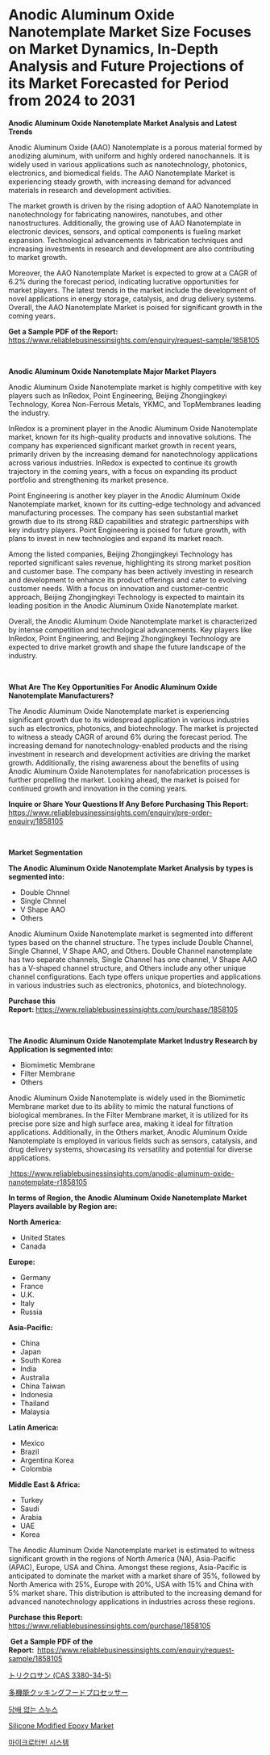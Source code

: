 <p><h1>Anodic Aluminum Oxide Nanotemplate Market Size Focuses on Market Dynamics, In-Depth Analysis and Future Projections of its Market Forecasted for Period from 2024 to 2031</h1></p><p><strong>Anodic Aluminum Oxide Nanotemplate Market Analysis and Latest Trends</strong></p>
<p><p>Anodic Aluminum Oxide (AAO) Nanotemplate is a porous material formed by anodizing aluminum, with uniform and highly ordered nanochannels. It is widely used in various applications such as nanotechnology, photonics, electronics, and biomedical fields. The AAO Nanotemplate Market is experiencing steady growth, with increasing demand for advanced materials in research and development activities.</p><p>The market growth is driven by the rising adoption of AAO Nanotemplate in nanotechnology for fabricating nanowires, nanotubes, and other nanostructures. Additionally, the growing use of AAO Nanotemplate in electronic devices, sensors, and optical components is fueling market expansion. Technological advancements in fabrication techniques and increasing investments in research and development are also contributing to market growth.</p><p>Moreover, the AAO Nanotemplate Market is expected to grow at a CAGR of 6.2% during the forecast period, indicating lucrative opportunities for market players. The latest trends in the market include the development of novel applications in energy storage, catalysis, and drug delivery systems. Overall, the AAO Nanotemplate Market is poised for significant growth in the coming years.</p></p>
<p><strong>Get a Sample PDF of the Report:&nbsp;</strong> <a href="https://www.reliablebusinessinsights.com/enquiry/request-sample/1858105">https://www.reliablebusinessinsights.com/enquiry/request-sample/1858105</a></p>
<p>&nbsp;</p>
<p><strong>Anodic Aluminum Oxide Nanotemplate Major Market Players</strong></p>
<p><p>Anodic Aluminum Oxide Nanotemplate market is highly competitive with key players such as InRedox, Point Engineering, Beijing Zhongjingkeyi Technology, Korea Non-Ferrous Metals, YKMC, and TopMembranes leading the industry. </p><p>InRedox is a prominent player in the Anodic Aluminum Oxide Nanotemplate market, known for its high-quality products and innovative solutions. The company has experienced significant market growth in recent years, primarily driven by the increasing demand for nanotechnology applications across various industries. InRedox is expected to continue its growth trajectory in the coming years, with a focus on expanding its product portfolio and strengthening its market presence.</p><p>Point Engineering is another key player in the Anodic Aluminum Oxide Nanotemplate market, known for its cutting-edge technology and advanced manufacturing processes. The company has seen substantial market growth due to its strong R&D capabilities and strategic partnerships with key industry players. Point Engineering is poised for future growth, with plans to invest in new technologies and expand its market reach.</p><p>Among the listed companies, Beijing Zhongjingkeyi Technology has reported significant sales revenue, highlighting its strong market position and customer base. The company has been actively investing in research and development to enhance its product offerings and cater to evolving customer needs. With a focus on innovation and customer-centric approach, Beijing Zhongjingkeyi Technology is expected to maintain its leading position in the Anodic Aluminum Oxide Nanotemplate market.</p><p>Overall, the Anodic Aluminum Oxide Nanotemplate market is characterized by intense competition and technological advancements. Key players like InRedox, Point Engineering, and Beijing Zhongjingkeyi Technology are expected to drive market growth and shape the future landscape of the industry.</p></p>
<p>&nbsp;</p>
<p><strong>What Are The Key Opportunities For Anodic Aluminum Oxide Nanotemplate Manufacturers?</strong></p>
<p><p>The Anodic Aluminum Oxide Nanotemplate market is experiencing significant growth due to its widespread application in various industries such as electronics, photonics, and biotechnology. The market is projected to witness a steady CAGR of around 6% during the forecast period. The increasing demand for nanotechnology-enabled products and the rising investment in research and development activities are driving the market growth. Additionally, the rising awareness about the benefits of using Anodic Aluminum Oxide Nanotemplates for nanofabrication processes is further propelling the market. Looking ahead, the market is poised for continued growth and innovation in the coming years.</p></p>
<p><strong>Inquire or Share Your Questions If Any Before Purchasing This Report:</strong> <a href="https://www.reliablebusinessinsights.com/enquiry/pre-order-enquiry/1858105">https://www.reliablebusinessinsights.com/enquiry/pre-order-enquiry/1858105</a></p>
<p>&nbsp;</p>
<p><strong>Market Segmentation</strong></p>
<p><strong>The Anodic Aluminum Oxide Nanotemplate Market Analysis by types is segmented into:</strong></p>
<p><ul><li>Double Chnnel</li><li>Single Chnnel</li><li>V Shape AAO</li><li>Others</li></ul></p>
<p><p>Anodic Aluminum Oxide Nanotemplate market is segmented into different types based on the channel structure. The types include Double Channel, Single Channel, V Shape AAO, and Others. Double Channel nanotemplate has two separate channels, Single Channel has one channel, V Shape AAO has a V-shaped channel structure, and Others include any other unique channel configurations. Each type offers unique properties and applications in various industries such as electronics, photonics, and biotechnology.</p></p>
<p><strong>Purchase this Report:&nbsp;</strong><a href="https://www.reliablebusinessinsights.com/purchase/1858105">https://www.reliablebusinessinsights.com/purchase/1858105</a></p>
<p>&nbsp;</p>
<p><strong>The Anodic Aluminum Oxide Nanotemplate Market Industry Research by Application is segmented into:</strong></p>
<p><ul><li>Biomimetic Membrane</li><li>Filter Membrane</li><li>Others</li></ul></p>
<p><p>Anodic Aluminum Oxide Nanotemplate is widely used in the Biomimetic Membrane market due to its ability to mimic the natural functions of biological membranes. In the Filter Membrane market, it is utilized for its precise pore size and high surface area, making it ideal for filtration applications. Additionally, in the Others market, Anodic Aluminum Oxide Nanotemplate is employed in various fields such as sensors, catalysis, and drug delivery systems, showcasing its versatility and potential for diverse applications.</p></p>
<p><a href="https://www.reliablebusinessinsights.com/anodic-aluminum-oxide-nanotemplate-r1858105">&nbsp;https://www.reliablebusinessinsights.com/anodic-aluminum-oxide-nanotemplate-r1858105</a></p>
<p><strong>In terms of Region, the Anodic Aluminum Oxide Nanotemplate Market Players available by Region are:</strong></p>
<p>
    <p> <strong> North America: </strong>
        <ul>
            <li>United States</li>
            <li>Canada</li>
        </ul>
        </p> 
    <p> <strong> Europe: </strong>
        <ul>
            <li>Germany</li>
            <li>France</li>
            <li>U.K.</li>
            <li>Italy</li>
            <li>Russia</li>
        </ul>
        </p> 
    <p> <strong> Asia-Pacific: </strong>
        <ul>
            <li>China</li>
            <li>Japan</li>
            <li>South Korea</li>
            <li>India</li>
            <li>Australia</li>
            <li>China Taiwan</li>
            <li>Indonesia</li>
            <li>Thailand</li>
            <li>Malaysia</li>
        </ul>
        </p> 
    <p> <strong> Latin America: </strong>
        <ul>
            <li>Mexico</li>
            <li>Brazil</li>
            <li>Argentina Korea</li>
            <li>Colombia</li>
        </ul>
        </p> 
    <p> <strong> Middle East & Africa: </strong>
        <ul>
            <li>Turkey</li>
            <li>Saudi</li>
            <li>Arabia</li>
            <li>UAE</li>
            <li>Korea</li>
        </ul>
    </p>
    </p>
<p><p>The Anodic Aluminum Oxide Nanotemplate market is estimated to witness significant growth in the regions of North America (NA), Asia-Pacific (APAC), Europe, USA and China. Amongst these regions, Asia-Pacific is anticipated to dominate the market with a market share of 35%, followed by North America with 25%, Europe with 20%, USA with 15% and China with 5% market share. This distribution is attributed to the increasing demand for advanced nanotechnology applications in industries across these regions.</p></p>
<p><strong>Purchase this Report: </strong><a href="https://www.reliablebusinessinsights.com/purchase/1858105">https://www.reliablebusinessinsights.com/purchase/1858105</a></p>
<p>&nbsp;<strong>Get a Sample PDF of the Report:&nbsp;&nbsp;</strong><a href="https://www.reliablebusinessinsights.com/enquiry/request-sample/1858105">https://www.reliablebusinessinsights.com/enquiry/request-sample/1858105</a></p>
<p><strong></strong></p>
<p><p><a href="https://github.com/CloydAbbott2023/Market-Research-Report-List-2/blob/main/8745113138484.md">トリクロサン (CAS 3380-34-5)</a></p><p><a href="https://github.com/AaronVargas43/Market-Research-Report-List-2/blob/main/3312125138483.md">多機能クッキングフードプロセッサー</a></p><p><a href="https://github.com/shampaakter36/Market-Research-Report-List-1/blob/main/1960647144523.md">담배 없는 스누스</a></p><p><a href="https://github.com/mabutironaldo/Market-Research-Report-List-5/blob/main/silicone-modified-epoxy-market.md">Silicone Modified Epoxy Market</a></p><p><a href="https://github.com/Nicolasrown5/Market-Research-Report-List-1/blob/main/2173544144522.md">마이크로터빈 시스템</a></p></p>
